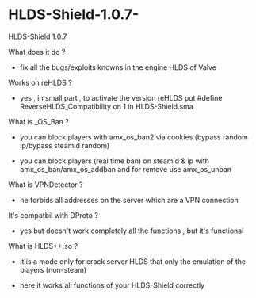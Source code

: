 # HLDS-Shield-1.0.7-
HLDS-Shield 1.0.7

What does it do ?

- fix all the bugs/exploits knowns in the engine HLDS of Valve

Works on reHLDS ?

- yes , in small part , to activate the version reHLDS put #define ReverseHLDS_Compatibility on 1 in HLDS-Shield.sma

What is _OS_Ban ?

- you can block players with amx_os_ban2 <name> <reason> <time> via cookies (bypass random ip/bypass steamid random)
  
- you can block players (real time ban) on steamid & ip with amx_os_ban/amx_os_addban and for remove use amx_os_unban

What is VPNDetector ?

- he forbids all addresses on the server which are a VPN connection
  
It's compatbil with DProto ?

- yes but doesn't work completely all the functions , but it's functional

What is HLDS++.so ?

- it is a mode only for crack server HLDS that only the emulation of the players (non-steam)

- here it works all functions of your HLDS-Shield correctly
